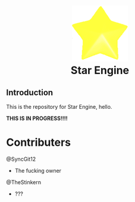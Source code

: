 <h1 align="center">
  <br>
  <a href="https://github.com/SyncGit12/Star-Engine"><img src="/art/iconOG.png" alt="StarEngine" width="150"></a>
  <br>
  <b>Star Engine</b>
  <br>
</h1>

## Introduction

This is the repository for Star Engine, hello.

**THIS IS IN PROGRESS!!!!**

# Contributers

@SyncGit12 
- The fucking owner

@TheStinkern
- ???
